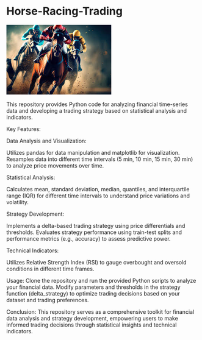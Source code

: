 # Horse-Racing-Trading
![Horse Racing](Horse%20Racing/Horse%20Racing.jpg)

This repository provides Python code for analyzing financial time-series data and developing a trading strategy based on statistical analysis and indicators.

Key Features:

Data Analysis and Visualization:

Utilizes pandas for data manipulation and matplotlib for visualization.
Resamples data into different time intervals (5 min, 10 min, 15 min, 30 min) to analyze price movements over time.

Statistical Analysis:

Calculates mean, standard deviation, median, quantiles, and interquartile range (IQR) for different time intervals to understand price variations and volatility.

Strategy Development:

Implements a delta-based trading strategy using price differentials and thresholds.
Evaluates strategy performance using train-test splits and performance metrics (e.g., accuracy) to assess predictive power.

Technical Indicators:

Utilizes Relative Strength Index (RSI) to gauge overbought and oversold conditions in different time frames.

Usage:
Clone the repository and run the provided Python scripts to analyze your financial data.
Modify parameters and thresholds in the strategy function (delta_strategy) to optimize trading decisions based on your dataset and trading preferences.

Conclusion:
This repository serves as a comprehensive toolkit for financial data analysis and strategy development, empowering users to make informed trading decisions through statistical insights and technical indicators.
